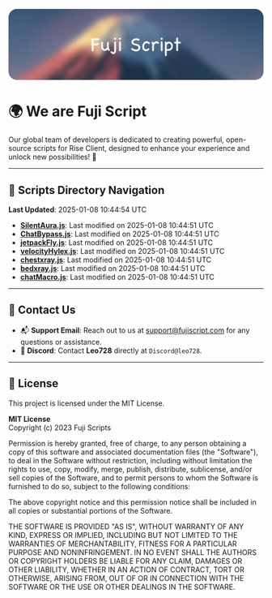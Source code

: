 ![Banner](.github/b.webp)

# 🌍 **We are Fuji Script**

Our global team of developers is dedicated to creating powerful, open-source scripts for Rise Client, designed to enhance your experience and unlock new possibilities! 🌟

---
<!-- SCRIPTS_NAVIGATION_START -->
## 📂 **Scripts Directory Navigation**

**Last Updated**: 2025-01-08 10:44:54 UTC

- **[SilentAura.js](scripts/SilentAura.js)**: Last modified on 2025-01-08 10:44:51 UTC
- **[ChatBypass.js](scripts/ChatBypass.js)**: Last modified on 2025-01-08 10:44:51 UTC
- **[jetpackFly.js](scripts/jetpackFly.js)**: Last modified on 2025-01-08 10:44:51 UTC
- **[velocityHylex.js](scripts/velocityHylex.js)**: Last modified on 2025-01-08 10:44:51 UTC
- **[chestxray.js](scripts/chestxray.js)**: Last modified on 2025-01-08 10:44:51 UTC
- **[bedxray.js](scripts/bedxray.js)**: Last modified on 2025-01-08 10:44:51 UTC
- **[chatMacro.js](scripts/chatMacro.js)**: Last modified on 2025-01-08 10:44:51 UTC

<!-- SCRIPTS_NAVIGATION_END -->

---

## 💬 **Contact Us**  
- 📬 **Support Email**: Reach out to us at [support@fujiscript.com](mailto:support@fujiscript.com) for any questions or assistance.  
- 💬 **Discord**: Contact **Leo728** directly at `Discord@leo728`.

---

## 📜 **License**

This project is licensed under the MIT License.  

**MIT License**  
Copyright (c) 2023 Fuji Scripts  

Permission is hereby granted, free of charge, to any person obtaining a copy of this software and associated documentation files (the "Software"), to deal in the Software without restriction, including without limitation the rights to use, copy, modify, merge, publish, distribute, sublicense, and/or sell copies of the Software, and to permit persons to whom the Software is furnished to do so, subject to the following conditions:  

The above copyright notice and this permission notice shall be included in all copies or substantial portions of the Software.  

THE SOFTWARE IS PROVIDED "AS IS", WITHOUT WARRANTY OF ANY KIND, EXPRESS OR IMPLIED, INCLUDING BUT NOT LIMITED TO THE WARRANTIES OF MERCHANTABILITY, FITNESS FOR A PARTICULAR PURPOSE AND NONINFRINGEMENT. IN NO EVENT SHALL THE AUTHORS OR COPYRIGHT HOLDERS BE LIABLE FOR ANY CLAIM, DAMAGES OR OTHER LIABILITY, WHETHER IN AN ACTION OF CONTRACT, TORT OR OTHERWISE, ARISING FROM, OUT OF OR IN CONNECTION WITH THE SOFTWARE OR THE USE OR OTHER DEALINGS IN THE SOFTWARE.  
